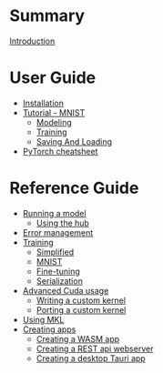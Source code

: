 # Summary

[Introduction](README.md)

# User Guide

- [Installation](guide/installation.md)
- [Tutorial - MNIST](guide/mnist/intro.md)
  - [Modeling](guide/mnist/modeling.md)
  - [Training](guide/mnist/training.md)
  - [Saving And Loading](guide/mnist/saving_loading.md)
- [PyTorch cheatsheet](guide/cheatsheet.md)

# Reference Guide

- [Running a model](inference/inference.md)
    - [Using the hub](inference/hub.md)
- [Error management](error_manage.md)
- [Training](training/training.md)
    - [Simplified](training/simplified.md)
    - [MNIST](training/mnist.md)
    - [Fine-tuning]()
    - [Serialization]()
- [Advanced Cuda usage]()
    - [Writing a custom kernel]()
    - [Porting a custom kernel]()
- [Using MKL]()
- [Creating apps]()
    - [Creating a WASM app]()
    - [Creating a REST api webserver]()
    - [Creating a desktop Tauri app]()
